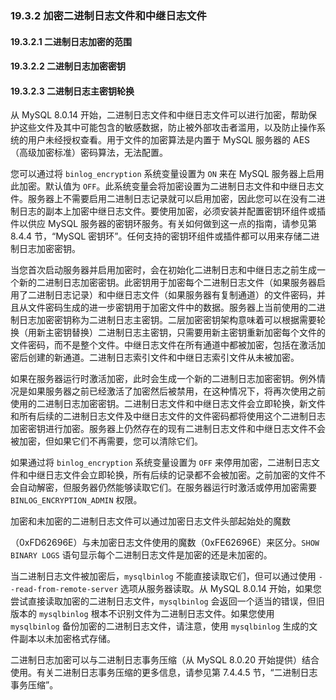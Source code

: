 ### 19.3.2 加密二进制日志文件和中继日志文件

#### 19.3.2.1 二进制日志加密的范围
#### 19.3.2.2 二进制日志加密密钥
#### 19.3.2.3 二进制日志主密钥轮换

从 MySQL 8.0.14 开始，二进制日志文件和中继日志文件可以进行加密，帮助保护这些文件及其中可能包含的敏感数据，防止被外部攻击者滥用，以及防止操作系统的用户未经授权查看。用于文件的加密算法是内置于 MySQL 服务器的 AES（高级加密标准）密码算法，无法配置。

您可以通过将 `binlog_encryption` 系统变量设置为 `ON` 来在 MySQL 服务器上启用此加密。默认值为 `OFF`。此系统变量会将加密设置为二进制日志文件和中继日志文件。服务器上不需要启用二进制日志记录就可以启用加密，因此您可以在没有二进制日志的副本上加密中继日志文件。要使用加密，必须安装并配置密钥环组件或插件以供应 MySQL 服务器的密钥环服务。有关如何做到这一点的指南，请参见第 8.4.4 节，“MySQL 密钥环”。任何支持的密钥环组件或插件都可以用来存储二进制日志加密密钥。

当您首次启动服务器并启用加密时，会在初始化二进制日志和中继日志之前生成一个新的二进制日志加密密钥。此密钥用于加密每个二进制日志文件（如果服务器启用了二进制日志记录）和中继日志文件（如果服务器有复制通道）的文件密码，并且从文件密码生成的进一步密钥用于加密文件中的数据。服务器上当前使用的二进制日志加密密钥称为二进制日志主密钥。二层加密密钥架构意味着可以根据需要轮换（用新主密钥替换）二进制日志主密钥，只需要用新主密钥重新加密每个文件的文件密码，而不是整个文件。中继日志文件在所有通道中都被加密，包括在激活加密后创建的新通道。二进制日志索引文件和中继日志索引文件从未被加密。

如果在服务器运行时激活加密，此时会生成一个新的二进制日志加密密钥。例外情况是如果服务器之前已经激活了加密然后被禁用，在这种情况下，将再次使用之前使用的二进制日志加密密钥。二进制日志文件和中继日志文件会立即轮换，新文件和所有后续的二进制日志文件及中继日志文件的文件密码都将使用这个二进制日志加密密钥进行加密。服务器上仍然存在的现有二进制日志文件和中继日志文件不会被加密，但如果它们不再需要，您可以清除它们。

如果通过将 `binlog_encryption` 系统变量设置为 `OFF` 来停用加密，二进制日志文件和中继日志文件会立即轮换，所有后续的记录都不会被加密。之前加密的文件不会自动解密，但服务器仍然能够读取它们。在服务器运行时激活或停用加密需要 `BINLOG_ENCRYPTION_ADMIN` 权限。

加密和未加密的二进制日志文件可以通过加密日志文件头部起始处的魔数

（0xFD62696E）与未加密日志文件使用的魔数（0xFE62696E）来区分。`SHOW BINARY LOGS` 语句显示每个二进制日志文件是加密的还是未加密的。

当二进制日志文件被加密后，`mysqlbinlog` 不能直接读取它们，但可以通过使用 `--read-from-remote-server` 选项从服务器读取。从 MySQL 8.0.14 开始，如果您尝试直接读取加密的二进制日志文件，`mysqlbinlog` 会返回一个适当的错误，但旧版本的 `mysqlbinlog` 根本不识别文件为二进制日志文件。如果您使用 `mysqlbinlog` 备份加密的二进制日志文件，请注意，使用 `mysqlbinlog` 生成的文件副本以未加密格式存储。

二进制日志加密可以与二进制日志事务压缩（从 MySQL 8.0.20 开始提供）结合使用。有关二进制日志事务压缩的更多信息，请参见第 7.4.4.5 节，“二进制日志事务压缩”。